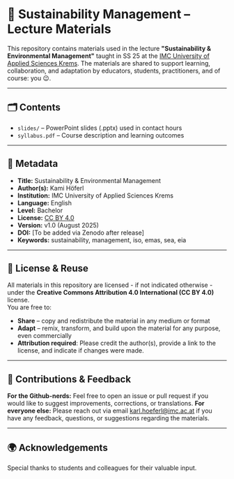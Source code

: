 # 📘 Sustainability Management – Lecture Materials

This repository contains materials used in the lecture **"Sustainability & Environmental Management"** taught in SS 25 at the [IMC University of Applied Sciences Krems](https://www.imc.ac.at/). The materials are shared to support learning, collaboration, and adaptation by educators, students, practitioners, and of course: you 😉.

---

## 🗂️ Contents

- `slides/` – PowerPoint slides (.pptx) used in contact hours  
- `syllabus.pdf` – Course description and learning outcomes  

---

## 📜 Metadata

- **Title:** Sustainability & Environmental Management
- **Author(s):** Kami Höferl
- **Institution:** IMC University of Applied Sciences Krems  
- **Language:** English  
- **Level:** Bachelor  
- **License:** [CC BY 4.0](https://creativecommons.org/licenses/by/4.0/)  
- **Version:** v1.0 (August 2025)  
- **DOI:** [To be added via Zenodo after release]  
- **Keywords:** sustainability, management, iso, emas, sea, eia

---

## 🔄 License & Reuse

All materials in this repository are licensed - if not indicated otherwise - under the **Creative Commons Attribution 4.0 International (CC BY 4.0)** license.  
You are free to:

- **Share** – copy and redistribute the material in any medium or format  
- **Adapt** – remix, transform, and build upon the material for any purpose, even commercially  
- **Attribution required**: Please credit the author(s), provide a link to the license, and indicate if changes were made.
  
---

## 🙋 Contributions & Feedback

**For the Github-nerds:** Feel free to open an issue or pull request if you would like to suggest improvements, corrections, or translations.
**For everyone else:** Please reach out via email [karl.hoeferl@imc.ac.at](mailto:karl.hoeferl@imc.ac.at) if you have any feedback, questions, or suggestions regarding the materials.

---

## 🌍 Acknowledgements

Special thanks to students and colleagues for their valuable input.

